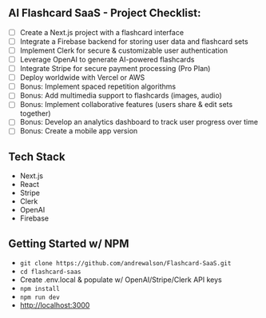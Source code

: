 ## AI Flashcard SaaS - Project Checklist:

- [ ] Create a Next.js project with a flashcard interface
- [ ] Integrate a Firebase backend for storing user data and flashcard sets
- [ ] Implement Clerk for secure & customizable user authentication
- [ ] Leverage OpenAI to generate AI-powered flashcards
- [ ] Integrate Stripe for secure payment processing (Pro Plan)
- [ ] Deploy worldwide with Vercel or AWS
- [ ] Bonus: Implement spaced repetition algorithms
- [ ] Bonus: Add multimedia support to flashcards (images, audio)
- [ ] Bonus: Implement collaborative features (users share & edit sets together)
- [ ] Bonus: Develop an analytics dashboard to track user progress over time
- [ ] Bonus: Create a mobile app version

## Tech Stack

- Next.js
- React
- Stripe
- Clerk
- OpenAI
- Firebase

## Getting Started w/ NPM

- ```git clone https://github.com/andrewalson/Flashcard-SaaS.git```
- ```cd flashcard-saas```
- Create .env.local & populate w/ OpenAI/Stripe/Clerk API keys
- ```npm install```
- ```npm run dev```
- [http://localhost:3000](http://localhost:3000)
